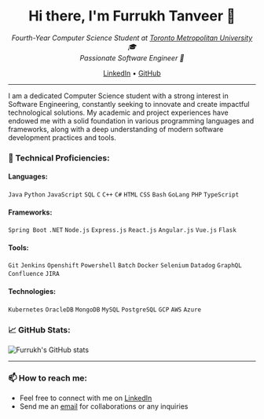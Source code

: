 <h1 align="center">Hi there, I'm Furrukh Tanveer 👋</h1>

<p align="center">
  <em>
    Fourth-Year Computer Science Student at <a href="https://www.torontomu.ca/">Toronto Metropolitan University</a> 🎓<br>
    Passionate Software Engineer 🚀
  </em>
</p>

<p align="center">
  <a href="https://www.linkedin.com/">LinkedIn</a> •
  <a href="https://github.com/">GitHub</a>
</p>

---

I am a dedicated Computer Science student with a strong interest in Software Engineering, constantly seeking to innovate and create impactful technological solutions. My academic and project experiences have endowed me with a solid foundation in various programming languages and frameworks, along with a deep understanding of modern software development practices and tools.


### 💼 Technical Proficiencies:

#### Languages:
`Java` `Python` `JavaScript` `SQL` `C` `C++` `C#` `HTML` `CSS` `Bash` `GoLang` `PHP` `TypeScript`

#### Frameworks:
`Spring Boot` `.NET` `Node.js` `Express.js` `React.js` `Angular.js` `Vue.js` `Flask`

#### Tools:
`Git` `Jenkins` `Openshift` `Powershell` `Batch` `Docker` `Selenium` `Datadog` `GraphQL` `Confluence` `JIRA`

#### Technologies:
`Kubernetes` `OracleDB` `MongoDB` `MySQL` `PostgreSQL` `GCP` `AWS` `Azure`

### 📈 GitHub Stats:

![Furrukh's GitHub stats](https://github-readme-stats.vercel.app/api?username=yourusername&show_icons=true&theme=radical)

---

### 📫 How to reach me:

- Feel free to connect with me on [LinkedIn](https://www.linkedin.com/in/furrukhtanveer)
- Send me an [email](mailto:furrukht10@gmail.com) for collaborations or any inquiries

